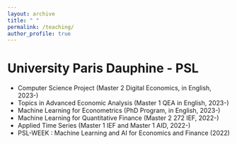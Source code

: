 ```yaml
---
layout: archive
title: " "
permalink: /teaching/
author_profile: true
---
```


University Paris Dauphine - PSL
=====

- Computer Science Project (Master 2 Digital Economics, in English, 2023-)
- Topics in Advanced Economic Analysis (Master 1 QEA in English, 2023-)
- Machine Learning for Econometrics (PhD Program, in English, 2023-)
- Machine Learning for Quantitative Finance (Master 2 272 IEF, 2022-)
- Applied Time Series (Master 1 IEF and Master 1 AID, 2022-)
- PSL-WEEK : Machine Learning and AI for Economics and Finance (2022)
